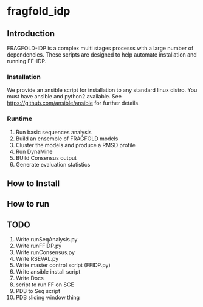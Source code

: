 # fragfold_idp

## Introduction

FRAGFOLD-IDP is a complex multi stages processs with a large number of dependencies. These scripts are designed to help automate installation and running FF-IDP.

### Installation

We provide an ansible script for installation to any standard linux distro. You must have ansible and python2 available. See https://github.com/ansible/ansible for further details.

### Runtime

1. Run basic sequences analysis
2. Build an ensemble of FRAGFOLD models
3. Cluster the models and produce a RMSD profile
4. Run DynaMine
5. BUild Consensus output
6. Generate evaluation statistics


## How to Install

## How to run

## TODO

1. Write runSeqAnalysis.py
2. Write runFFIDP.py
3. Write runConsensus.py
4. Write RSEVAL.py
5. Write master control script (FFIDP.py)
6. Write ansible install script
7. Write Docs
8. script to run FF on SGE
9. PDB to Seq script
10. PDB sliding window thing
